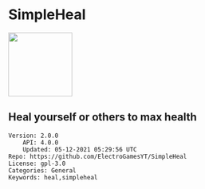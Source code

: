 # SimpleHeal
<img src="https://raw.githubusercontent.com/ElectroGamesYT/SimpleHeal/5a9eae2b49f0967d7bc467586fe5cff63bdd91a8/icon.png" width="128" height="128" />

## Heal yourself or others to max health
```properties
Version: 2.0.0
    API: 4.0.0
    Updated: 05-12-2021 05:29:56 UTC
Repo: https://github.com/ElectroGamesYT/SimpleHeal
License: gpl-3.0
Categories: General
Keywords: heal,simpleheal
```